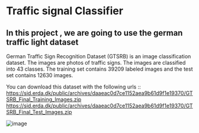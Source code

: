 # Traffic signal Classifier 
## In this project , we are going to use the german traffic light dataset 

German Traffic Sign Recognition Dataset (GTSRB) is an image classification dataset. The images are photos of traffic signs. The images are classified into 43 classes. The training set contains 39209 labeled images and the test set contains 12630 images.

You can download this dataset with the following urls ::
 https://sid.erda.dk/public/archives/daaeac0d7ce1152aea9b61d9f1e19370/GTSRB_Final_Training_Images.zip
 https://sid.erda.dk/public/archives/daaeac0d7ce1152aea9b61d9f1e19370/GTSRB_Final_Test_Images.zip

![image](https://user-images.githubusercontent.com/85100877/132977443-ecc816f3-697e-4cb4-8a61-a65ffb706daa.png)




